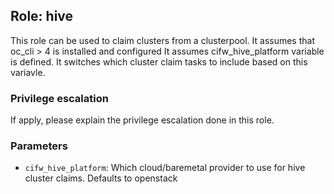 ## Role: hive
This role can be used to claim clusters from a clusterpool. 
It assumes that oc_cli > 4 is installed and configured
It assumes cifw_hive_platform variable is defined. It switches which cluster claim tasks to include based on this variavle.

### Privilege escalation
If apply, please explain the privilege escalation done in this role.

### Parameters
* `cifw_hive_platform`: Which cloud/baremetal provider to use for hive cluster claims. Defaults to openstack
